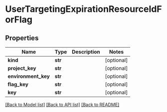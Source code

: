 # UserTargetingExpirationResourceIdForFlag

## Properties
Name | Type | Description | Notes
------------ | ------------- | ------------- | -------------
**kind** | **str** |  | [optional] 
**project_key** | **str** |  | [optional] 
**environment_key** | **str** |  | [optional] 
**flag_key** | **str** |  | [optional] 
**key** | **str** |  | [optional] 

[[Back to Model list]](../README.md#documentation-for-models) [[Back to API list]](../README.md#documentation-for-api-endpoints) [[Back to README]](../README.md)


